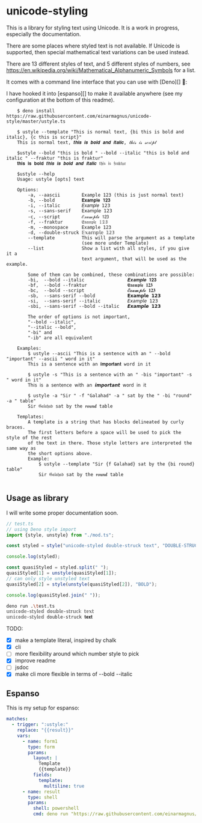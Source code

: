 # unicode-styling

This is a library for styling text using Unicode. It is a work in progress, especially the documentation.

There are some places where styled text is not available. If Unicode is supported, then special mathematical text variations can be used instead.

There are 13 different styles of text, and 5 different styles of numbers, see https://en.wikipedia.org/wiki/Mathematical_Alphanumeric_Symbols for a list.


It comes with a command line interface that you can use with [Deno][] 🦕:

I have hooked it into [espanso][] to make it available anywhere (see my configuration at the bottom of this readme).



```
    $ deno install https://raw.githubusercontent.com/einarmagnus/unicode-style/master/ustyle.ts

    $ ustyle --template "This is normal text, {bi this is bold and italic}, {c this is script}"
    This is normal text, 𝒕𝒉𝒊𝒔 𝒊𝒔 𝒃𝒐𝒍𝒅 𝒂𝒏𝒅 𝒊𝒕𝒂𝒍𝒊𝒄, 𝓉𝒽𝒾𝓈 𝒾𝓈 𝓈𝒸𝓇𝒾𝓅𝓉

    $ustyle --bold "this is bold " --bold --italic "this is bold and italic " --fraktur "this is fraktur"
    𝐭𝐡𝐢𝐬 𝐢𝐬 𝐛𝐨𝐥𝐝 𝒕𝒉𝒊𝒔 𝒊𝒔 𝒃𝒐𝒍𝒅 𝒂𝒏𝒅 𝒊𝒕𝒂𝒍𝒊𝒄 𝔱𝔥𝔦𝔰 𝔦𝔰 𝔣𝔯𝔞𝔨𝔱𝔲𝔯

    $ustyle --help
    Usage: ustyle [opts] text

    Options:
        -a, --aascii        Example 123 (this is just normal text)
        -b, --bold          𝐄𝐱𝐚𝐦𝐩𝐥𝐞 𝟏𝟐𝟑
        -i, --italic        𝐸𝑥𝑎𝑚𝑝𝑙𝑒 𝟣𝟤𝟥
        -s, --sans-serif    𝖤𝗑𝖺𝗆𝗉𝗅𝖾 𝟣𝟤𝟥
        -c, --script        ℰ𝓍𝒶𝓂𝓅𝓁ℯ 𝟣𝟤𝟥
        -f, --fraktur       𝔈𝔵𝔞𝔪𝔭𝔩𝔢 𝟙𝟚𝟛
        -m, --monospace     𝙴𝚡𝚊𝚖𝚙𝚕𝚎 𝟷𝟸𝟹
        -d, --double-struck 𝔼𝕩𝕒𝕞𝕡𝕝𝕖 𝟙𝟚𝟛
        --template          This will parse the argument as a template
                            (see more under Template)
        --list              Show a list with all styles, if you give it a
                            text argument, that will be used as the example.

        Some of them can be combined, these combinations are possible:
        -bi,  --bold --italic                𝑬𝒙𝒂𝒎𝒑𝒍𝒆 𝟏𝟐𝟑
        -bf,  --bold --fraktur               𝕰𝖝𝖆𝖒𝖕𝖑𝖊 𝟏𝟐𝟑
        -bc,  --bold --script                𝓔𝔁𝓪𝓶𝓹𝓵𝓮 𝟏𝟐𝟑
        -sb,  --sans-serif --bold            𝗘𝘅𝗮𝗺𝗽𝗹𝗲 𝟭𝟮𝟯
        -si,  --sans-serif --italic          𝘌𝘹𝘢𝘮𝘱𝘭𝘦 𝟣𝟤𝟥
        -sbi, --sans-serif --bold --italic   𝙀𝙭𝙖𝙢𝙥𝙡𝙚 𝟭𝟮𝟯

        The order of options is not important,
        "--bold --italic",
        "--italic --bold",
        "-bi" and
        "-ib" are all equivalent

    Examples:
        $ ustyle --ascii "This is a sentence with an " --bold "important" --ascii " word in it"
        This is a sentence with an 𝐢𝐦𝐩𝐨𝐫𝐭𝐚𝐧𝐭 word in it

        $ ustyle -s "This is a sentence with an " -bis "important" -s " word in it"
        𝖳𝗁𝗂𝗌 𝗂𝗌 𝖺 𝗌𝖾𝗇𝗍𝖾𝗇𝖼𝖾 𝗐𝗂𝗍𝗁 𝖺𝗇 𝙞𝙢𝙥𝙤𝙧𝙩𝙖𝙣𝙩 𝗐𝗈𝗋𝖽 𝗂𝗇 𝗂𝗍

        $ ustyle -a "Sir " -f "Galahad" -a " sat by the " -bi "round" -a " table"
        Sir 𝔊𝔞𝔩𝔞𝔥𝔞𝔡 sat by the 𝒓𝒐𝒖𝒏𝒅 table

    Templates:
        A template is a string that has blocks delineated by curly braces.
        The first letters before a space will be used to pick the style of the rest
        of the text in there. Those style letters are interpreted the same way as
        the short options above.
        Example:
            $ ustyle --template "Sir {f Galahad} sat by the {bi round} table"
            Sir 𝔊𝔞𝔩𝔞𝔥𝔞𝔡 sat by the 𝒓𝒐𝒖𝒏𝒅 table


```

## Usage as library

I will write some proper documentation soon.

```typescript
// test.ts
// using Deno style import
import {style, unstyle} from "./mod.ts";

const styled = style("unicode-styled double-struck text", "DOUBLE-STRUCK");

console.log(styled);

const quasiStyled = styled.split(" ");
quasiStyled[1] = unstyle(quasiStyled[1]);
// can only style unstyled text
quasiStyled[2] = style(unstyle(quasiStyled[2]), "BOLD");

console.log(quasiStyled.join(" "));
```

```bash
deno run .\test.ts
𝕦𝕟𝕚𝕔𝕠𝕕𝕖-𝕤𝕥𝕪𝕝𝕖𝕕 𝕕𝕠𝕦𝕓𝕝𝕖-𝕤𝕥𝕣𝕦𝕔𝕜 𝕥𝕖𝕩𝕥
𝕦𝕟𝕚𝕔𝕠𝕕𝕖-𝕤𝕥𝕪𝕝𝕖𝕕 double-struck 𝐭𝐞𝐱𝐭
```


TODO:
- [x] make a template literal, inspired by chalk
- [x] cli
- [ ] more flexibility around which number style to pick
- [x] improve readme
- [ ] jsdoc
- [x] make cli more flexible in terms of --bold --italic

## Espanso

This is my setup for espanso:

```yaml
matches:
  - trigger: ":ustyle:"
    replace: "{{result}}"
    vars:
      - name: form1
        type: form
        params:
          layout: |
            Template                                                                             🦕
            {{template}}
          fields:
            template:
              multiline: true
      - name: result
        type: shell
        params:
          shell: powershell
          cmd: deno run "https://raw.githubusercontent.com/einarmagnus/unicode-style/master/ustyle.ts" --template "$env:ESPANSO_FORM1_TEMPLATE"


```